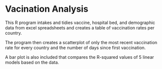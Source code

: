 # Vacination Analysis

This R program intakes and tidies vaccine, hospital bed, and demographic data from excel spreadsheets and creates a table of vaccination rates per country. 

The program then creates a scatterplot of only the most recent vaccination rate for every country and the number of days since first vaccination.

A bar plot is also included that compares the R-squared values of 5 linear models based on the data.
